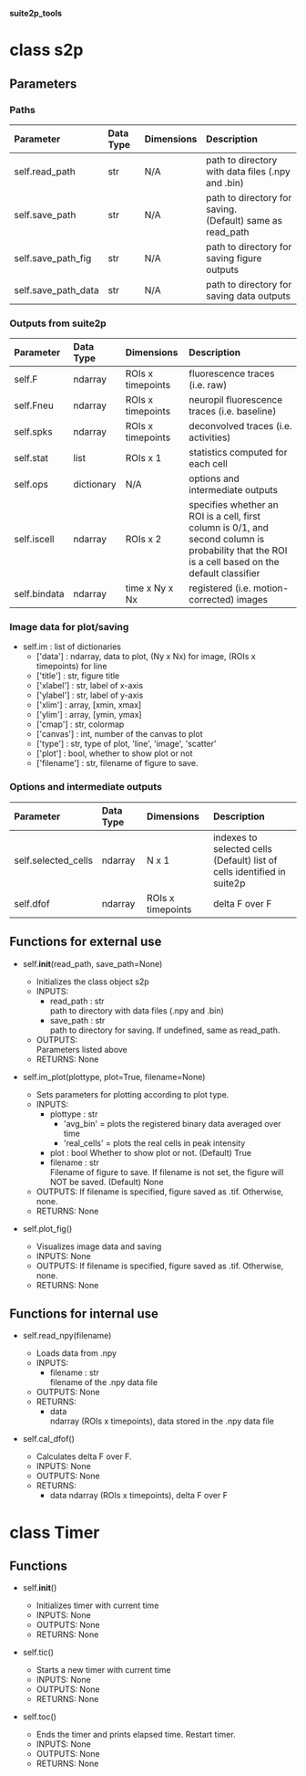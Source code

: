 **suite2p_tools** <br>
# class s2p
## Parameters
### Paths
| Parameter            | Data Type | Dimensions  | Description                                                   |
| :------------------- | :-------- | :---------- | :------------------------------------------------------------ |
| self.read_path       | str       | N/A         | path to directory with data files (.npy and .bin)             |
| self.save_path       | str       | N/A         | path to directory for saving. <br>(Default) same as read_path |
| self.save_path_fig   | str       | N/A         | path to directory for saving figure outputs                   |
| self.save_path_data  | str       | N/A         | path to directory for saving data outputs                     |

### Outputs from suite2p
| Parameter            | Data Type  | Dimensions        | Description                                               |
| :------------------- | :--------- | :---------------- | :-------------------------------------------------------- |
| self.F               | ndarray    | ROIs x timepoints | fluorescence traces (i.e. raw)                            |
| self.Fneu            | ndarray    | ROIs x timepoints | neuropil fluorescence traces (i.e. baseline)              |
| self.spks            | ndarray    | ROIs x timepoints | deconvolved traces (i.e. activities)                      |
| self.stat            | list       | ROIs x 1          | statistics computed for each cell                         |
| self.ops             | dictionary | N/A               | options and intermediate outputs                          |
| self.iscell          | ndarray    | ROIs x 2          | specifies whether an ROI is a cell, first column is 0/1, and second column is probability that the ROI is a cell based on the default classifier |
| self.bindata         | ndarray    | time x Ny x Nx    | registered (i.e. motion-corrected) images                 |

### Image data for plot/saving
- self.im            : list of dictionaries
    - ['data']     : ndarray, data to plot, (Ny x Nx) for image, (ROIs x timepoints) for line
    - ['title']    : str, figure title
    - ['xlabel']   : str, label of x-axis
    - ['ylabel']   : str, label of y-axis
    - ['xlim']     : array, [xmin, xmax]
    - ['ylim']     : array, [ymin, ymax]
    - ['cmap']     : str, colormap
    - ['canvas']   : int, number of the canvas to plot
    - ['type']     : str, type of plot, 'line', 'image', 'scatter'
    - ['plot']     : bool, whether to show plot or not
    - ['filename'] : str, filename of figure to save.

### Options and intermediate outputs
| Parameter            | Data Type  | Dimensions        | Description                                               |
| :------------------- | :--------- | :---------------- | :-------------------------------------------------------- |
| self.selected_cells  | ndarray    | N x 1             | indexes to selected cells <br>(Default) list of cells identified in suite2p |
| self.dfof            | ndarray    | ROIs x timepoints | delta F over F                                            |

## Functions for external use
- self.__init__(read_path, save_path=None)
    - Initializes the class object s2p
    - INPUTS:
        - read_path : str <br>
            path to directory with data files (.npy and .bin)
        - save_path : str <br>
            path to directory for saving. If undefined, same as read_path.
    - OUTPUTS: <br>
        Parameters listed above
    - RETURNS: None

- self.im_plot(plottype, plot=True, filename=None)
    - Sets parameters for plotting according to plot type.
    - INPUTS:
        - plottype : str <br>
            - 'avg_bin'    = plots the registered binary data averaged over time
            - 'real_cells' = plots the real cells in peak intensity
        - plot : bool
            Whether to show plot or not. (Default) True
        - filename : str <br>
            Filename of figure to save. If filename is not set, the figure will NOT be saved. (Default) None
    - OUTPUTS: If filename is specified, figure saved as .tif. Otherwise, none.
    - RETURNS: None

- self.plot_fig()
    - Visualizes image data and saving
    - INPUTS: None
    - OUTPUTS: If filename is specified, figure saved as .tif. Otherwise, none.
    - RETURNS: None

## Functions for internal use
- self.read_npy(filename)
    - Loads data from .npy
    - INPUTS:
        - filename : str <br>
            filename of the .npy data file
    - OUTPUTS: None
    - RETURNS:
        - data <br>
            ndarray (ROIs x timepoints), data stored in the .npy data file

- self.cal_dfof()
    - Calculates delta F over F.
    - INPUTS: None
    - OUTPUTS: None
    - RETURNS:
        - data
            ndarray (ROIs x timepoints), delta F over F


# class Timer
## Functions
- self.__init__()
    - Initializes timer with current time
    - INPUTS: None
    - OUTPUTS: None
    - RETURNS: None

- self.tic()
    - Starts a new timer with current time
    - INPUTS: None
    - OUTPUTS: None
    - RETURNS: None
    
- self.toc()
    - Ends the timer and prints elapsed time. Restart timer.
    - INPUTS: None
    - OUTPUTS: None
    - RETURNS: None
